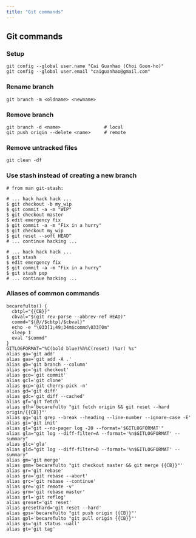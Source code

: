```yaml
---
title: "Git commands"
---
```

## Git commands

### Setup

    git config --global user.name "Cai Guanhao (Choi Goon-ho)"
    git config --global user.email "caiguanhao@gmail.com"

### Rename branch

    git branch -m <oldname> <newname>

### Remove branch

    git branch -d <name>                # local
    git push origin --delete <name>     # remote

### Remove untracked files

    git clean -df

### Use stash instead of creating a new branch

    # from man git-stash:

    # ... hack hack hack ...
    $ git checkout -b my_wip
    $ git commit -a -m "WIP"
    $ git checkout master
    $ edit emergency fix
    $ git commit -a -m "Fix in a hurry"
    $ git checkout my_wip
    $ git reset --soft HEAD^
    # ... continue hacking ...

    # ... hack hack hack ...
    $ git stash
    $ edit emergency fix
    $ git commit -a -m "Fix in a hurry"
    $ git stash pop
    # ... continue hacking ...

### Aliases of common commands

    becarefulto() {
      cbtpl="{{CB}}"
      cbval="$(git rev-parse --abbrev-ref HEAD)"
      commd="${@//$cbtpl/$cbval}"
      echo -e "\033[1;49;34m$commd\033[0m"
      sleep 1
      eval "$commd"
    }
    GITLOGFORMAT="%C(bold blue)%h%C(reset) (%ar) %s"
    alias ga='git add'
    alias gaa='git add -A .'
    alias gb='git branch --column'
    alias gc='git checkout'
    alias gco='git commit'
    alias gcl='git clone'
    alias gcp='git cherry-pick -n'
    alias gd='git diff'
    alias gdc='git diff --cached'
    alias gf='git fetch'
    alias gfh='becarefulto "git fetch origin && git reset --hard origin/{{CB}}"'
    alias gg='git grep --break --heading --line-number --ignore-case -E'
    alias gi='git init'
    alias gl="git --no-pager log -20 --format='$GITLOGFORMAT'"
    alias gla="git log --diff-filter=A --format='%n$GITLOGFORMAT' --summary"
    alias glc='gla'
    alias gld="git log --diff-filter=D --format='%n$GITLOGFORMAT' --summary"
    alias gm='git merge'
    alias gmm='becarefulto "git checkout master && git merge {{CB}}"'
    alias gr='git rebase'
    alias gra='git rebase --abort'
    alias grc='git rebase --continue'
    alias gre='git remote -v'
    alias grm='git rebase master'
    alias grl='git reflog'
    alias greset='git reset'
    alias gresethard='git reset --hard'
    alias gps='becarefulto "git push origin {{CB}}"'
    alias gpl='becarefulto "git pull origin {{CB}}"'
    alias gs='git status -uall'
    alias gt='git tag'
